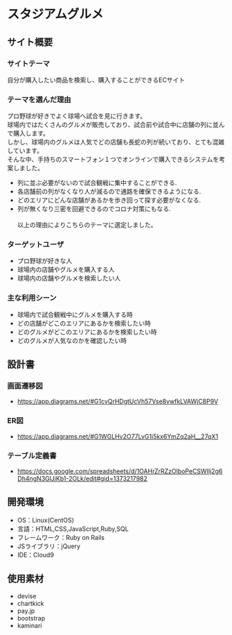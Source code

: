 # スタジアムグルメ

## サイト概要
### サイトテーマ
自分が購入したい商品を検索し、購入することができるECサイト

### テーマを選んだ理由
プロ野球が好きでよく球場へ試合を見に行きます。<br>
球場内ではたくさんのグルメが販売しており、試合前や試合中に店舗の列に並んで購入します。<br>
しかし、球場内のグルメは人気でどの店舗も長蛇の列が続いており、とても混雑しています。<br>
そんな中、手持ちのスマートフォン１つでオンラインで購入できるシステムを考案しました。
- 列に並ぶ必要がないので試合観戦に集中することができる.
- 各店舗前の列がなくなり人が減るので通路を確保できるようになる.
- どのエリアにどんな店舗があるかを歩き回って探す必要がなくなる.
- 列が無くなり三密を回避できるのでコロナ対策にもなる.
<br><br>以上の理由によりこちらのテーマに選定しました。

### ターゲットユーザ
- プロ野球が好きな人
- 球場内の店舗やグルメを購入する人
- 球場内の店舗やグルメを検索したい人

### 主な利用シーン
- 球場内で試合観戦中にグルメを購入する時
- どの店舗がどこのエリアにあるかを検索したい時
- どのグルメがどこのエリアにあるかを検索したい時
- どのグルメが人気なのかを確認したい時

## 設計書
### 画面遷移図
- https://app.diagrams.net/#G1cvQrHDgtUcVh57Vse8vwfkLVAWjC8P9V
### ER図
- https://app.diagrams.net/#G1WGLHv2O77LvG1i5kx6YmZq2aH__27qX1
### テーブル定義書
- https://docs.google.com/spreadsheets/d/1OAHrZrRZzOlboPeCSWIlj2g6Dh4ngN3GlJiKb1-2OLk/edit#gid=1373217982


## 開発環境
- OS：Linux(CentOS)
- 言語：HTML,CSS,JavaScript,Ruby,SQL
- フレームワーク：Ruby on Rails
- JSライブラリ：jQuery
- IDE：Cloud9

## 使用素材
- devise
- chartkick
- pay.jp
- bootstrap
- kaminari